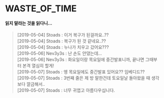 # WASTE_OF_TIME
#### 읽지 말라는 것을 읽다니...
>[2019-05-04] Stoads : 이거 복구가 된걸까요..??</br>
>[2019-05-04] Stoads : 복구가 된 것 같네요..??</br>
>[2019-05-04] Stoads : 누나가 치우고 갔어요???</br>
>[2019-05-06] Nev3y3s : 난 손도 안댔는데...</br>
>[2019-05-06] Nev3y3s : 화요일이랑 목요일에 중간발표니까, 끝나면 그때부터 본격 열심히 할게!</br>
>[2019-05-07] Stoads : 엥 목요일에도 중간발표 있어요?? 임베디드??</br>
>[2019-05-07] Stoads : 3번째 줄은 제 방 말한건데 토요일날 돌아왔을 때 생각보다 깔금해서..</br>
>[2019-05-07] Stoads : 너무 귀엽고 아름다우십니다.</br>


